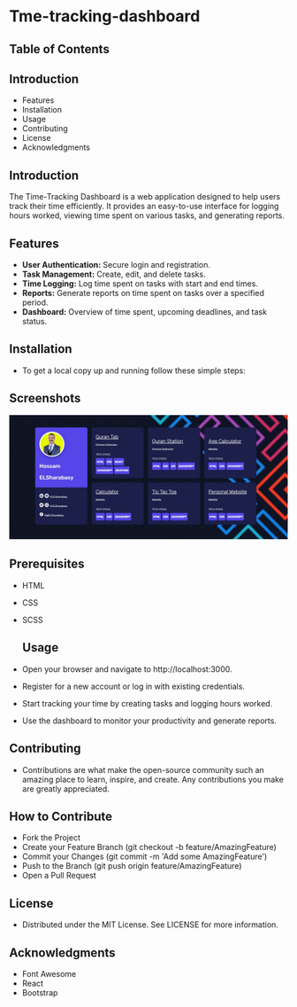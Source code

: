 #  Tme-tracking-dashboard
## Table of Contents
## Introduction
- Features
- Installation
- Usage
- Contributing
- License
- Acknowledgments
  
## Introduction
The Time-Tracking Dashboard is a web application designed to help users track their time efficiently. It provides an easy-to-use interface for logging hours worked, viewing time spent on various tasks, and generating reports.

## Features
- **User Authentication:** Secure login and registration.
- **Task Management:** Create, edit, and delete tasks.
- **Time Logging:** Log time spent on tasks with start and end times.
- **Reports:** Generate reports on time spent on tasks over a specified period.
- **Dashboard:** Overview of time spent, upcoming deadlines, and task status.
  
## Installation
- To get a local copy up and running follow these simple steps:

## Screenshots
  ![](https://github.com/Hossam-Ahmed-ELSharabasy/-Tme-Tracking-Dashboard/blob/main/assets/Screenshot%202024-07-%20%20.jpg)

## Prerequisites
- HTML
- CSS
- SCSS
  
  ## Usage
- Open your browser and navigate to http://localhost:3000.
- Register for a new account or log in with existing credentials.
- Start tracking your time by creating tasks and logging hours worked.
- Use the dashboard to monitor your productivity and generate reports.
  
## Contributing
- Contributions are what make the open-source community such an amazing place to learn, inspire, and create. Any contributions you make are greatly appreciated.

## How to Contribute
- Fork the Project
- Create your Feature Branch (git checkout -b feature/AmazingFeature)
- Commit your Changes (git commit -m 'Add some AmazingFeature')
- Push to the Branch (git push origin feature/AmazingFeature)
- Open a Pull Request
  
## License
- Distributed under the MIT License. See LICENSE for more information.

## Acknowledgments
- Font Awesome
- React
- Bootstrap
